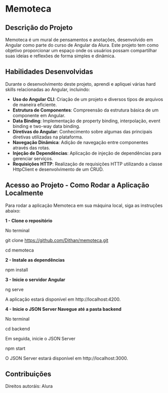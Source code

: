 # Memoteca

## Descrição do Projeto

Memoteca é um mural de pensamentos e anotações, desenvolvido em Angular como parte do curso de Angular da Alura. Este projeto tem como objetivo proporcionar um espaço onde os usuários possam compartilhar suas ideias e reflexões de forma simples e dinâmica.

## Habilidades Desenvolvidas

Durante o desenvolvimento deste projeto, aprendi e apliquei várias hard skills relacionadas ao Angular, incluindo:

- **Uso do Angular CLI**: Criação de um projeto e diversos tipos de arquivos de maneira eficiente.
- **Estrutura de Componentes**: Compreensão da estrutura básica de um componente em Angular.
- **Data Binding**: Implementação de property binding, interpolação, event binding e two-way data binding.
- **Diretivas do Angular**: Conhecimento sobre algumas das principais diretivas utilizadas na plataforma.
- **Navegação Dinâmica**: Adição de navegação entre componentes através das rotas.
- **Injeção de Dependências**: Aplicação de injeção de dependências para gerenciar serviços.
- **Requisições HTTP**: Realização de requisições HTTP utilizando a classe HttpClient e desenvolvimento de um CRUD.

## Acesso ao Projeto - Como Rodar a Aplicação Localmente

Para rodar a aplicação Memoteca em sua máquina local, siga as instruções abaixo:

**1 - Clone o repositório**

No terminal

git clone https://github.com/Dithan/memoteca.git

cd memoteca

**2 - Instale as dependências**

npm install

**3 - Inicie o servidor Angular**

ng serve

A aplicação estará disponível em http://localhost:4200.

**4 - Inicie o JSON Server Navegue até a pasta backend**

No terminal

cd backend

Em seguida, inicie o JSON Server

npm start

O JSON Server estará disponível em http://localhost:3000.

## Contribuições

Direitos autoráis: Alura
